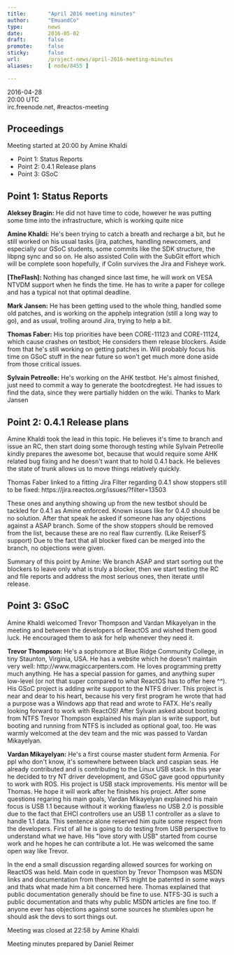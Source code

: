 ```yaml
---
title:       "April 2016 meeting minutes"
author:      "EmuandCo"
type:        news
date:        2016-05-02
draft:       false
promote:     false
sticky:      false
url:         /project-news/april-2016-meeting-minutes
aliases:     [ node/8455 ]

---
```


<p>2016-04-28<br />
	20:00 UTC<br />
	irc.freenode.net, #reactos-meeting</p>
<h2>Proceedings</h2>
<p>Meeting started at 20:00 by Amine Khaldi</p>
<ul>
    <li>Point 1: Status Reports</li>
	<li>Point 2: 0.4.1 Release plans</li>
    <li>Point 3: GSoC</li>
</ul>

<h2>Point 1: Status Reports</h2>

<p><b>Aleksey Bragin:</b> He did not have time to code, however he was putting some time into the infrastructure, which is working quite nice</p>

<p><b>Amine Khaldi:</b> He's been trying to catch a breath and recharge a bit, but he still worked on his usual tasks (jira, patches, handling newcomers, and especially our GSoC students, some commits like the SDK structure, the libpng sync and so on. He also assisted Colin with the SubGit effort which will be complete soon hopefully, if Colin survives the Jira and Fisheye work.</p>

<p><b>[TheFlash]:</b> Nothing has changed since last time, he will work on VESA NTVDM support when he finds the time. He has to write a paper for college and has a typical not that optimal deadline.</p>

<p><b>Mark Jansen:</b> He has been getting used to the whole thing, handled some old patches, and is working on the apphelp integration (still a long way to go), and as usual, trolling around Jira, trying to help a bit.</p>

<p><b>Thomas Faber:</b> His top priorities have been CORE-11123 and CORE-11124, which cause crashes on testbot; He considers them release blockers. Aside from that he's still working on getting patches in. Will probably focus his time on GSoC stuff in the near future so won't get much more done aside from those critical issues.</p>

<p><b>Sylvain Petreolle:</b> He's working on the AHK testbot. He's almost finished, just need to commit a way to generate the bootcdregtest. He had issues to find the data, since they were partially hidden on the wiki. Thanks to Mark Jansen</p>

<h2>Point 2: 0.4.1 Release plans</h2>

<p>Amine Khaldi took the lead in this topic. He believes it's time to branch and issue an RC, then start doing some thorough testing while Sylvain Petreolle kindly prepares the awesome bot, because that would require some AHK related bug fixing and he doesn't want that to hold 0.4.1 back. He believes the state of trunk allows us to move things relatively quickly.</p>
<p>Thomas Faber linked to a fitting Jira Filter regarding 0.4.1 show stoppers still to be fixed: https://jira.reactos.org/issues/?filter=13503</p>
<p>These ones and anything showing up from the new testbot should be tackled for 0.4.1 as Amine enforced. Known issues like for 0.4.0 should be no solution. After that speak he asked if someone has any objections against a ASAP branch. Some of the show stoppers should be removed from the list, because these are no real flaw currently. (Like ReiserFS support) Due to the fact that all blocker fixed can be merged into the branch, no objections were given.</p>
<p>Summary of this point by Amine: We branch ASAP and start sorting out the blockers to leave only what is truly a blocker, then we start testing the RC and file reports and address the most serious ones, then iterate until release.</p>

<h2>Point 3: GSoC</h2>
<p>Amine Khaldi welcomed Trevor Thompson and Vardan Mikayelyan in the meeting and between the developers of ReactOS and wished them good luck. He encouraged them to ask for help whenever they need it.</p>

<p><b>Trevor Thompson:</b> He's a sophomore at Blue Ridge Community College, in tiny Staunton, Virginia, USA. He has a website which he doesn't maintain very well: http://www.magiccarpenters.com. He loves programming pretty much anything. He has a special passion for games, and anything super low-level (or not that super compared to what ReactOS has to offer here ^^). His GSoC project is adding write support to the NTFS driver. This project is near and dear to his heart, because his very first program he wrote that had a purpose was a Windows app that read and wrote to FATX. He's really looking forward to work with ReactOS! After Sylvain asked about booting from NTFS Trevor Thompson explained his main plan is write support, but booting and running from NTFS is included as optional goal, too. He was warmly welcomed at the dev team and the mic was passed to Vardan Mikayelyan.</p>

<p><b>Vardan Mikayelyan:</b> He's a first course master student form Armenia. For ppl who don't know, it's somewhere between black and caspian seas. He already contributed and is contributing to the Linux USB stack. In this year he decided to try NT driver development, and GSoC gave good oppurtunity to work with ROS. His project is USB stack improvements. His mentor will be Thomas. He hope it will work after he finishes his project. After some questions regaring his main goals, Vardan Mikayelyan explained his main focus is USB 1.1 because without it working flawless no USB 2.0 is possible due to the fact that EHCI controllers use an USB 1.1 controller as a slave to handle 1.1 data. This sentence alone reserved him quite some respect from the developers. First of all he is going to do testing from USB perspective to understand what we have. His "love story with USB" started from course work and he hopes he can contribute a lot. He was welcomed the same open way like Trevor.</p>

<p>In the end a small discussion regarding allowed sources for working on ReactOS was held. Main code in question by Trevor Thompson was MSDN links and documentation from there. NTFS might be patented in some ways and thats what made him a bit concerned here. Thomas explained that public documentation generally should be fine to use. NTFS-3G is such a public documentation and thats why public MSDN articles are fine too. If anyone ever has objections against some sources he stumbles upon he should ask the devs to sort things out.</p>

<p>Meeting was closed at 22:58 by Amine Khaldi</p>
<p>Meeting minutes prepared by Daniel Reimer</p>
